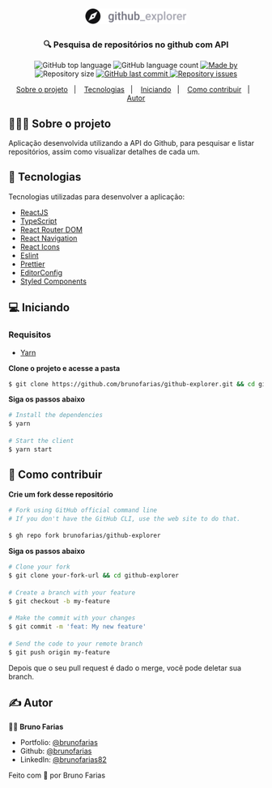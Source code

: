 <h1 align="center">
	<img alt="Logo" src="src/assets/logo.svg" width="200px" />
</h1>

<h3 align="center">
  🔍 Pesquisa de repositórios no github com API
</h3>

<p align="center">
  <img alt="GitHub top language" src="https://img.shields.io/github/languages/top/brunofarias/github-explorer">

  <img alt="GitHub language count" src="https://img.shields.io/github/languages/count/brunofarias/github-explorer">

  <a href="https://www.linkedin.com/in/brunofarias82/">
    <img alt="Made by" src="https://img.shields.io/badge/made%20by-Bruno%20Farias-green">
  </a>
  
  <img alt="Repository size" src="https://img.shields.io/github/repo-size/brunofarias/github-explorer">
  
  <a href="https://github.com/brunofarias/github-explorer/commits/master">
    <img alt="GitHub last commit" src="https://img.shields.io/github/last-commit/brunofarias/github-explorer">
  </a>
  
  <a href="https://github.com/brunofarias/github-explorer/issues">
    <img alt="Repository issues" src="https://img.shields.io/github/issues/brunofarias/github-explorer">
  </a>
</p>

<p align="center">
  <a href="#-sobre-o-projeto">Sobre o projeto</a>&nbsp;&nbsp;&nbsp;|&nbsp;&nbsp;&nbsp;
  <a href="#-tecnologias">Tecnologias</a>&nbsp;&nbsp;&nbsp;|&nbsp;&nbsp;&nbsp;
  <a href="#-Iniciando">Iniciando</a>&nbsp;&nbsp;&nbsp;|&nbsp;&nbsp;&nbsp;
  <a href="#-como-contribuir">Como contribuir</a>&nbsp;&nbsp;&nbsp;|&nbsp;&nbsp;&nbsp;
  <a href="#-autor">Autor</a>
</p>

## 👨🏻‍💻 Sobre o projeto

Aplicação desenvolvida utilizando a API do Github, para pesquisar e listar repositórios, assim como visualizar detalhes de cada um.

## 🚀 Tecnologias

Tecnologias utilizadas para desenvolver a aplicação:

- [ReactJS](https://reactjs.org/)
- [TypeScript](https://www.typescriptlang.org/)
- [React Router DOM](https://reacttraining.com/react-router/)
- [React Navigation](https://reactnavigation.org/)
- [React Icons](https://react-icons.netlify.com/#/)
- [Eslint](https://eslint.org/)
- [Prettier](https://prettier.io/)
- [EditorConfig](https://editorconfig.org/)
- [Styled Components](https://www.styled-components.com/)

## 💻 Iniciando

### Requisitos

- [Yarn](https://classic.yarnpkg.com/)

**Clone o projeto e acesse a pasta**

```bash
$ git clone https://github.com/brunofarias/github-explorer.git && cd github-explorer
```

**Siga os passos abaixo**

```bash
# Install the dependencies
$ yarn

# Start the client
$ yarn start
```

## 🤔 Como contribuir

**Crie um fork desse repositório**

```bash
# Fork using GitHub official command line
# If you don't have the GitHub CLI, use the web site to do that.

$ gh repo fork brunofarias/github-explorer
```

**Siga os passos abaixo**

```bash
# Clone your fork
$ git clone your-fork-url && cd github-explorer

# Create a branch with your feature
$ git checkout -b my-feature

# Make the commit with your changes
$ git commit -m 'feat: My new feature'

# Send the code to your remote branch
$ git push origin my-feature
```

Depois que o seu pull request é dado o merge, você pode deletar sua branch.

## ✍️ Autor

👨‍🦱 **Bruno Farias**

- Portfolio: [@brunofarias](https://brunofarias.github.io/)
- Github: [@brunofarias](https://github.com/brunofarias)
- LinkedIn: [@brunofarias82](https://linkedin.com/in/brunofarias82)

Feito com 💚 por Bruno Farias
